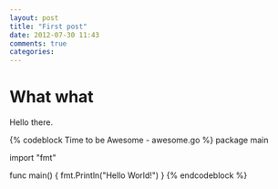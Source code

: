 ```yaml
---
layout: post
title: "First post"
date: 2012-07-30 11:43
comments: true
categories: 
---
```


# What what

Hello there.

{% codeblock Time to be Awesome - awesome.go %}
package main

import "fmt"

func main() {
	fmt.Println("Hello World!")
}
{% endcodeblock %}